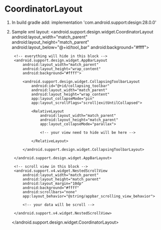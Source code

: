 # CoordinatorLayout

1. In build gradle add:
implementation 'com.android.support:design:28.0.0'

2. Sample xml layout:
<android.support.design.widget.CoordinatorLayout
        android:layout_width="match_parent"
        android:layout_height="match_parent"
        android:layout_below="@+id/tool_bar"
        android:background="#ffff">

        <!-- everything will hide in this block -->
        <android.support.design.widget.AppBarLayout
            android:layout_width="match_parent"
            android:layout_height="wrap_content"
            android:background="#ffff">

            <android.support.design.widget.CollapsingToolbarLayout
                android:id="@+id/collapsing_toolbar"
                android:layout_width="match_parent"
                android:layout_height="wrap_content"
                app:layout_collapseMode="pin"
                app:layout_scrollFlags="scroll|exitUntilCollapsed">

                <RelativeLayout
                    android:layout_width="match_parent"
                    android:layout_height="match_parent"
                    app:layout_collapseMode="parallax">

                    <!-- your view need to hide will be here -->

                </RelativeLayout>

            </android.support.design.widget.CollapsingToolbarLayout>

        </android.support.design.widget.AppBarLayout>

        <!-- scroll view in this block -->
        <android.support.v4.widget.NestedScrollView
            android:layout_width="match_parent"
            android:layout_height="match_parent"
            android:layout_margin="10dp"
            android:background="#ffff"
            android:scrollbars="none"
            app:layout_behavior="@string/appbar_scrolling_view_behavior">

            <!-- your data will be scroll -->
            
        </android.support.v4.widget.NestedScrollView>

    </android.support.design.widget.CoordinatorLayout>
